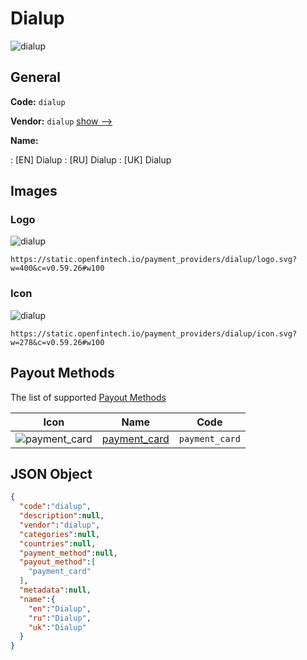 
# Dialup 
![dialup](https://static.openfintech.io/payment_providers/dialup/logo.svg?w=400&c=v0.59.26#w100)  

## General 
 
**Code:** `dialup` 
 
**Vendor:** `dialup` [show -->](/vendors/dialup/) 
 
**Name:** 
 
:	[EN] Dialup 
:	[RU] Dialup 
:	[UK] Dialup 
 

## Images 

### Logo 
 
![dialup](https://static.openfintech.io/payment_providers/dialup/logo.svg?w=400&c=v0.59.26#w100)  

```
https://static.openfintech.io/payment_providers/dialup/logo.svg?w=400&c=v0.59.26#w100
```  

### Icon 
 
![dialup](https://static.openfintech.io/payment_providers/dialup/icon.svg?w=278&c=v0.59.26#w100)  

```
https://static.openfintech.io/payment_providers/dialup/icon.svg?w=278&c=v0.59.26#w100
```  

## Payout Methods 
 
The list of supported [Payout Methods](/payout-methods/) 

|Icon|Name|Code| 
|:---:|:---:|:---:| 
|![payment_card](https://static.openfintech.io/payout_methods/payment_card/icon.svg?w=278&c=v0.59.26#w40) |[payment_card](payout-methodspayment_card/)|`payment_card`| 
 

## JSON Object 

```json
{
  "code":"dialup",
  "description":null,
  "vendor":"dialup",
  "categories":null,
  "countries":null,
  "payment_method":null,
  "payout_method":[
    "payment_card"
  ],
  "metadata":null,
  "name":{
    "en":"Dialup",
    "ru":"Dialup",
    "uk":"Dialup"
  }
}
```  
